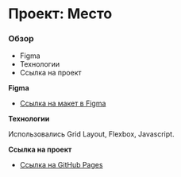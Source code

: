 # Проект: Место

### Обзор

* Figma
* Технологии
* Ссылка на проект

**Figma**

* [Ссылка на макет в Figma](https://www.figma.com/file/2cn9N9jSkmxD84oJik7xL7/JavaScript.-Sprint-4?node-id=0%3A1)

**Технологии**

Использовались Grid Layout, Flexbox, Javascript.


**Ссылка на проект**

* [Ссылка на GitHub Pages](https://meow-gustera.github.io/mesto)
